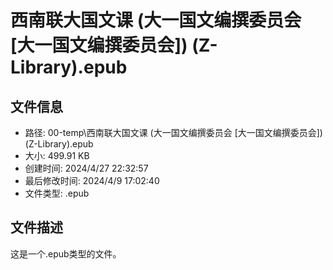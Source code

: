 ﻿# 西南联大国文课 (大一国文编撰委员会 [大一国文编撰委员会]) (Z-Library).epub

## 文件信息
- 路径: 00-temp\西南联大国文课 (大一国文编撰委员会 [大一国文编撰委员会]) (Z-Library).epub
- 大小: 499.91 KB
- 创建时间: 2024/4/27 22:32:57
- 最后修改时间: 2024/4/9 17:02:40
- 文件类型: .epub

## 文件描述
这是一个.epub类型的文件。

